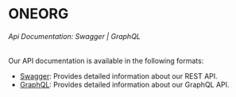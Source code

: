 # ONEORG
###### Api Documentation: Swagger | GraphQL

Our API documentation is available in the following formats:

- [Swagger](https://oneorg.uk/v1/swagger/): Provides detailed information about our REST API.
- [GraphQL](https://oneorg.uk/v1/graphql/): Provides detailed information about our GraphQL API.
